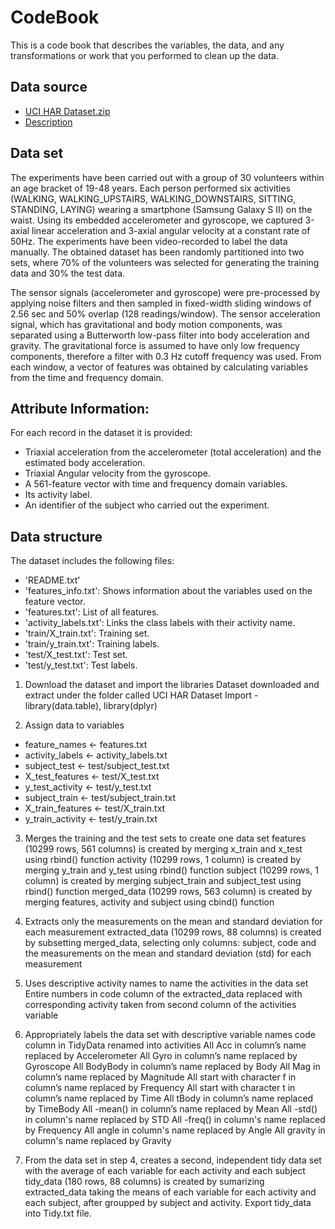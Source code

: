 # CodeBook

This is a code book that describes the variables, the data, and any transformations or work that you performed to clean up the data.

## Data source

* [UCI HAR Dataset.zip](https://d396qusza40orc.cloudfront.net/getdata%2Fprojectfiles%2FUCI%20HAR%20Dataset.zip)
* [Description](http://archive.ics.uci.edu/ml/datasets/Human+Activity+Recognition+Using+Smartphones)

## Data set

The experiments have been carried out with a group of 30 volunteers within an age bracket of 19-48 years. Each person performed six activities (WALKING, WALKING_UPSTAIRS, WALKING_DOWNSTAIRS, SITTING, STANDING, LAYING) wearing a smartphone (Samsung Galaxy S II) on the waist. Using its embedded accelerometer and gyroscope, we captured 3-axial linear acceleration and 3-axial angular velocity at a constant rate of 50Hz. The experiments have been video-recorded to label the data manually. The obtained dataset has been randomly partitioned into two sets, where 70% of the volunteers was selected for generating the training data and 30% the test data.

The sensor signals (accelerometer and gyroscope) were pre-processed by applying noise filters and then sampled in fixed-width sliding windows of 2.56 sec and 50% overlap (128 readings/window). The sensor acceleration signal, which has gravitational and body motion components, was separated using a Butterworth low-pass filter into body acceleration and gravity. The gravitational force is assumed to have only low frequency components, therefore a filter with 0.3 Hz cutoff frequency was used. From each window, a vector of features was obtained by calculating variables from the time and frequency domain.

## Attribute Information:

For each record in the dataset it is provided:
- Triaxial acceleration from the accelerometer (total acceleration) and the estimated body acceleration.
- Triaxial Angular velocity from the gyroscope.
- A 561-feature vector with time and frequency domain variables.
- Its activity label.
- An identifier of the subject who carried out the experiment.

## Data structure

The dataset includes the following files:
- 'README.txt'
- 'features_info.txt': Shows information about the variables used on the feature vector.
- 'features.txt': List of all features.
- 'activity_labels.txt': Links the class labels with their activity name.
- 'train/X_train.txt': Training set.
- 'train/y_train.txt': Training labels.
- 'test/X_test.txt': Test set.
- 'test/y_test.txt': Test labels.

1. Download the dataset and import the libraries
Dataset downloaded and extract under the folder called UCI HAR Dataset
Import - library(data.table), library(dplyr)

2. Assign data to variables
- feature_names <- features.txt 
- activity_labels <- activity_labels.txt 
- subject_test <- test/subject_test.txt 
- X_test_features <- test/X_test.txt 
- y_test_activity <- test/y_test.txt 
- subject_train <- test/subject_train.txt 
- X_train_features <- test/X_train.txt 
- y_train_activity <- test/y_train.txt 

3. Merges the training and the test sets to create one data set
features (10299 rows, 561 columns) is created by merging x_train and x_test using rbind() function
activity (10299 rows, 1 column) is created by merging y_train and y_test using rbind() function
subject (10299 rows, 1 column) is created by merging subject_train and subject_test using rbind() function
merged_data (10299 rows, 563 column) is created by merging features, activity and subject using cbind() function

4. Extracts only the measurements on the mean and standard deviation for each measurement
extracted_data (10299 rows, 88 columns) is created by subsetting merged_data, selecting only columns: subject, code and the measurements on the mean and standard deviation (std) for each measurement

5. Uses descriptive activity names to name the activities in the data set
Entire numbers in code column of the extracted_data replaced with corresponding activity taken from second column of the activities variable

6. Appropriately labels the data set with descriptive variable names
code column in TidyData renamed into activities
All Acc in column’s name replaced by Accelerometer
All Gyro in column’s name replaced by Gyroscope
All BodyBody in column’s name replaced by Body
All Mag in column’s name replaced by Magnitude
All start with character f in column’s name replaced by Frequency
All start with character t in column’s name replaced by Time
All tBody in column’s name replaced by TimeBody
All -mean() in column’s name replaced by Mean
All -std() in column's name replaced by STD
All -freq() in column's name replaced by Frequency
All angle in column's name replaced by Angle
All gravity in column's name replaced by Gravity

7. From the data set in step 4, creates a second, independent tidy data set with the average of each variable for each activity and each subject
tidy_data (180 rows, 88 columns) is created by sumarizing extracted_data taking the means of each variable for each activity and each subject, after groupped by subject and activity.
Export tidy_data into Tidy.txt file.
